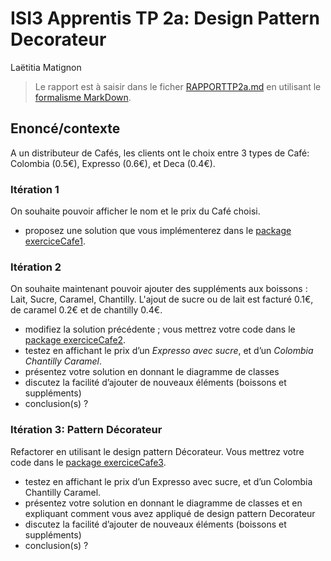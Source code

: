 # ISI3 Apprentis TP 2a: Design Pattern Decorateur
Laëtitia Matignon

> Le rapport est à saisir dans le ficher [RAPPORTTP2a.md](RAPPORTTP2a.md) en utilisant le [formalisme MarkDown](https://guides.github.com/features/mastering-markdown/).

## Enoncé/contexte

A un distributeur de Cafés, les clients ont le choix entre 3 types de Café: Colombia (0.5€), Expresso (0.6€), et Deca (0.4€). 

### Itération 1

On souhaite pouvoir afficher le nom et le prix du Café choisi.

- proposez une solution que vous implémenterez dans le [package exerciceCafe1](src/exerciceCafe1/). 


### Itération 2

On souhaite maintenant pouvoir ajouter des suppléments aux boissons : Lait, Sucre, Caramel, Chantilly. L'ajout de sucre ou de lait est facturé 0.1€, de caramel 0.2€ et de chantilly 0.4€. 

- modifiez la solution précédente ; vous mettrez votre code dans le [package exerciceCafe2](src/exerciceCafe2/). 
- testez en affichant le prix d’un *Expresso avec sucre*, et d’un *Colombia Chantilly Caramel*.
- présentez votre solution en donnant le diagramme de classes
- discutez la facilité d’ajouter de nouveaux éléments (boissons et suppléments) 
- conclusion(s) ?

### Itération 3: Pattern Décorateur

Refactorer en utilisant le design pattern Décorateur. Vous mettrez votre code dans le [package exerciceCafe3](src/exerciceCafe3/). 

- testez en affichant le prix d’un Expresso avec sucre, et d’un Colombia Chantilly Caramel.
- présentez votre solution en donnant le diagramme de classes et en expliquant comment vous avez appliqué de design pattern Decorateur
- discutez la facilité d’ajouter de nouveaux éléments (boissons et suppléments) 
- conclusion(s) ?

